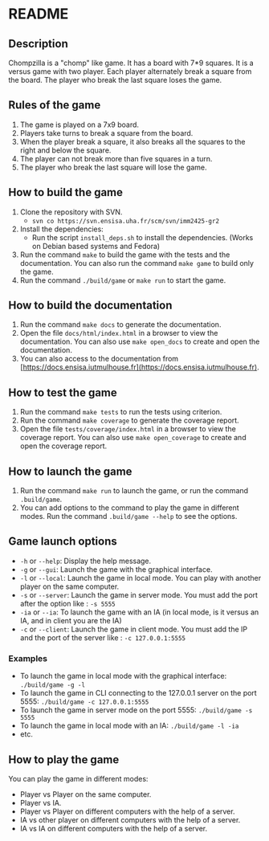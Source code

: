 # README

## Description

Chompzilla is a "chomp" like game. It has a board with 7\*9 squares. It is a versus game with two player. Each player alternately break a square from the board. The player who break the last square loses the game.

## Rules of the game

1. The game is played on a 7x9 board.
2. Players take turns to break a square from the board.
3. When the player break a square, it also breaks all the squares to the right and below the square.
4. The player can not break more than five squares in a turn.
5. The player who break the last square will lose the game.

## How to build the game

1. Clone the repository with SVN.
    - `svn co https://svn.ensisa.uha.fr/scm/svn/imm2425-gr2`
2. Install the dependencies:
    - Run the script `install_deps.sh` to install the dependencies. (Works on Debian based systems and Fedora)
3. Run the command `make` to build the game with the tests and the documentation. You can also run the command `make game` to build only the game.
4. Run the command `./build/game` or `make run` to start the game.

## How to build the documentation

1. Run the command `make docs` to generate the documentation.
2. Open the file `docs/html/index.html` in a browser to view the documentation. 
   You can also use `make open_docs` to create and open the documentation.
3. You can also access to the documentation from [https://docs.ensisa.iutmulhouse.fr](https://docs.ensisa.iutmulhouse.fr).

## How to test the game

1. Run the command `make tests` to run the tests using criterion.
2. Run the command `make coverage` to generate the coverage report.
3. Open the file `tests/coverage/index.html` in a browser to view the coverage report.
   You can also use `make open_coverage` to create and open the coverage report.

## How to launch the game

1. Run the command `make run` to launch the game, or run the command `.build/game`.
2. You can add options to the command to play the game in different modes. Run the command `.build/game --help` to see the options.

## Game launch options

-   `-h` or `--help`: Display the help message.
-   `-g` or `--gui`: Launch the game with the graphical interface.
-   `-l` or `--local`: Launch the game in local mode. You can play with another player on the same computer.
-   `-s` or `--server`: Launch the game in server mode. You must add the port after the option like : `-s 5555`
-   `-ia` or `--ia`: To launch the game with an IA (in local mode, is it versus an IA, and in client you are the IA)
-   `-c` or `--client`: Launch the game in client mode. You must add the IP and the port of the server like : `-c 127.0.0.1:5555`


### Examples

-   To launch the game in local mode with the graphical interface: `./build/game -g -l`
-   To launch the game in CLI connecting to the 127.0.0.1 server on the port 5555: `./build/game -c 127.0.0.1:5555`
-   To launch the game in server mode on the port 5555: `./build/game -s 5555`
-   To launch the game in local mode with an IA: `./build/game -l -ia`
-   etc.

## How to play the game

You can play the game in different modes:

-   Player vs Player on the same computer.
-   Player vs IA.
-   Player vs Player on different computers with the help of a server.
-   IA vs other player on different computers with the help of a server.
-   IA vs IA on different computers with the help of a server.